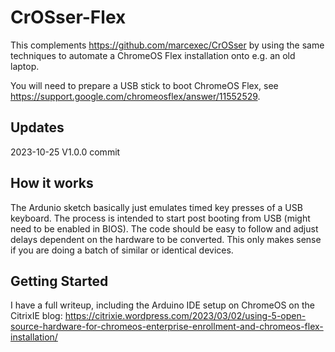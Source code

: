 # CrOSser-Flex
This complements https://github.com/marcexec/CrOSser by using the same techniques to automate a ChromeOS Flex installation onto e.g. an old laptop.

You will need to prepare a USB stick to boot ChromeOS Flex, see https://support.google.com/chromeosflex/answer/11552529.

## Updates
2023-10-25 V1.0.0 commit

## How it works
The Ardunio sketch basically just emulates timed key presses of a USB keyboard. The process is intended to start post booting from USB (might need to be enabled in BIOS).
The code should be easy to follow and adjust delays dependent on the hardware to be converted. This only makes sense if you are doing a batch of similar or identical devices.

## Getting Started
I have a full writeup, including the Arduino IDE setup on ChromeOS on the CitrixIE blog: https://citrixie.wordpress.com/2023/03/02/using-5-open-source-hardware-for-chromeos-enterprise-enrollment-and-chromeos-flex-installation/
